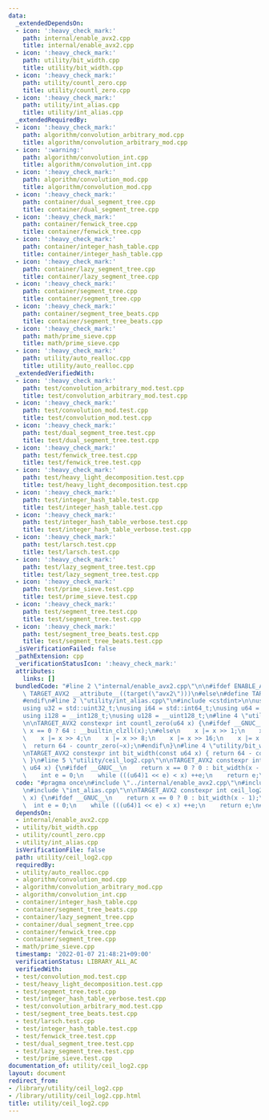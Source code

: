 ```yaml
---
data:
  _extendedDependsOn:
  - icon: ':heavy_check_mark:'
    path: internal/enable_avx2.cpp
    title: internal/enable_avx2.cpp
  - icon: ':heavy_check_mark:'
    path: utility/bit_width.cpp
    title: utility/bit_width.cpp
  - icon: ':heavy_check_mark:'
    path: utility/countl_zero.cpp
    title: utility/countl_zero.cpp
  - icon: ':heavy_check_mark:'
    path: utility/int_alias.cpp
    title: utility/int_alias.cpp
  _extendedRequiredBy:
  - icon: ':heavy_check_mark:'
    path: algorithm/convolution_arbitrary_mod.cpp
    title: algorithm/convolution_arbitrary_mod.cpp
  - icon: ':warning:'
    path: algorithm/convolution_int.cpp
    title: algorithm/convolution_int.cpp
  - icon: ':heavy_check_mark:'
    path: algorithm/convolution_mod.cpp
    title: algorithm/convolution_mod.cpp
  - icon: ':heavy_check_mark:'
    path: container/dual_segment_tree.cpp
    title: container/dual_segment_tree.cpp
  - icon: ':heavy_check_mark:'
    path: container/fenwick_tree.cpp
    title: container/fenwick_tree.cpp
  - icon: ':heavy_check_mark:'
    path: container/integer_hash_table.cpp
    title: container/integer_hash_table.cpp
  - icon: ':heavy_check_mark:'
    path: container/lazy_segment_tree.cpp
    title: container/lazy_segment_tree.cpp
  - icon: ':heavy_check_mark:'
    path: container/segment_tree.cpp
    title: container/segment_tree.cpp
  - icon: ':heavy_check_mark:'
    path: container/segment_tree_beats.cpp
    title: container/segment_tree_beats.cpp
  - icon: ':heavy_check_mark:'
    path: math/prime_sieve.cpp
    title: math/prime_sieve.cpp
  - icon: ':heavy_check_mark:'
    path: utility/auto_realloc.cpp
    title: utility/auto_realloc.cpp
  _extendedVerifiedWith:
  - icon: ':heavy_check_mark:'
    path: test/convolution_arbitrary_mod.test.cpp
    title: test/convolution_arbitrary_mod.test.cpp
  - icon: ':heavy_check_mark:'
    path: test/convolution_mod.test.cpp
    title: test/convolution_mod.test.cpp
  - icon: ':heavy_check_mark:'
    path: test/dual_segment_tree.test.cpp
    title: test/dual_segment_tree.test.cpp
  - icon: ':heavy_check_mark:'
    path: test/fenwick_tree.test.cpp
    title: test/fenwick_tree.test.cpp
  - icon: ':heavy_check_mark:'
    path: test/heavy_light_decomposition.test.cpp
    title: test/heavy_light_decomposition.test.cpp
  - icon: ':heavy_check_mark:'
    path: test/integer_hash_table.test.cpp
    title: test/integer_hash_table.test.cpp
  - icon: ':heavy_check_mark:'
    path: test/integer_hash_table_verbose.test.cpp
    title: test/integer_hash_table_verbose.test.cpp
  - icon: ':heavy_check_mark:'
    path: test/larsch.test.cpp
    title: test/larsch.test.cpp
  - icon: ':heavy_check_mark:'
    path: test/lazy_segment_tree.test.cpp
    title: test/lazy_segment_tree.test.cpp
  - icon: ':heavy_check_mark:'
    path: test/prime_sieve.test.cpp
    title: test/prime_sieve.test.cpp
  - icon: ':heavy_check_mark:'
    path: test/segment_tree.test.cpp
    title: test/segment_tree.test.cpp
  - icon: ':heavy_check_mark:'
    path: test/segment_tree_beats.test.cpp
    title: test/segment_tree_beats.test.cpp
  _isVerificationFailed: false
  _pathExtension: cpp
  _verificationStatusIcon: ':heavy_check_mark:'
  attributes:
    links: []
  bundledCode: "#line 2 \"internal/enable_avx2.cpp\"\n\n#ifdef ENABLE_AVX2\n#define\
    \ TARGET_AVX2 __attribute__((target(\"avx2\")))\n#else\n#define TARGET_AVX2\n\
    #endif\n#line 2 \"utility/int_alias.cpp\"\n#include <cstdint>\n\nusing i32 = std::int32_t;\n\
    using u32 = std::uint32_t;\nusing i64 = std::int64_t;\nusing u64 = std::uint64_t;\n\
    using i128 = __int128_t;\nusing u128 = __uint128_t;\n#line 4 \"utility/countl_zero.cpp\"\
    \n\nTARGET_AVX2 constexpr int countl_zero(u64 x) {\n#ifdef __GNUC__\n    return\
    \ x == 0 ? 64 : __builtin_clzll(x);\n#else\n    x |= x >> 1;\n    x |= x >> 2;\n\
    \    x |= x >> 4;\n    x |= x >> 8;\n    x |= x >> 16;\n    x |= x >> 32;\n  \
    \  return 64 - countr_zero(~x);\n#endif\n}\n#line 4 \"utility/bit_width.cpp\"\n\
    \nTARGET_AVX2 constexpr int bit_width(const u64 x) { return 64 - countl_zero(x);\
    \ }\n#line 5 \"utility/ceil_log2.cpp\"\n\nTARGET_AVX2 constexpr int ceil_log2(const\
    \ u64 x) {\n#ifdef __GNUC__\n    return x == 0 ? 0 : bit_width(x - 1);\n#else\n\
    \    int e = 0;\n    while (((u64)1 << e) < x) ++e;\n    return e;\n#endif\n}\n"
  code: "#pragma once\n#include \"../internal/enable_avx2.cpp\"\n#include \"bit_width.cpp\"\
    \n#include \"int_alias.cpp\"\n\nTARGET_AVX2 constexpr int ceil_log2(const u64\
    \ x) {\n#ifdef __GNUC__\n    return x == 0 ? 0 : bit_width(x - 1);\n#else\n  \
    \  int e = 0;\n    while (((u64)1 << e) < x) ++e;\n    return e;\n#endif\n}"
  dependsOn:
  - internal/enable_avx2.cpp
  - utility/bit_width.cpp
  - utility/countl_zero.cpp
  - utility/int_alias.cpp
  isVerificationFile: false
  path: utility/ceil_log2.cpp
  requiredBy:
  - utility/auto_realloc.cpp
  - algorithm/convolution_mod.cpp
  - algorithm/convolution_arbitrary_mod.cpp
  - algorithm/convolution_int.cpp
  - container/integer_hash_table.cpp
  - container/segment_tree_beats.cpp
  - container/lazy_segment_tree.cpp
  - container/dual_segment_tree.cpp
  - container/fenwick_tree.cpp
  - container/segment_tree.cpp
  - math/prime_sieve.cpp
  timestamp: '2022-01-07 21:48:21+09:00'
  verificationStatus: LIBRARY_ALL_AC
  verifiedWith:
  - test/convolution_mod.test.cpp
  - test/heavy_light_decomposition.test.cpp
  - test/segment_tree.test.cpp
  - test/integer_hash_table_verbose.test.cpp
  - test/convolution_arbitrary_mod.test.cpp
  - test/segment_tree_beats.test.cpp
  - test/larsch.test.cpp
  - test/integer_hash_table.test.cpp
  - test/fenwick_tree.test.cpp
  - test/dual_segment_tree.test.cpp
  - test/lazy_segment_tree.test.cpp
  - test/prime_sieve.test.cpp
documentation_of: utility/ceil_log2.cpp
layout: document
redirect_from:
- /library/utility/ceil_log2.cpp
- /library/utility/ceil_log2.cpp.html
title: utility/ceil_log2.cpp
---
```


